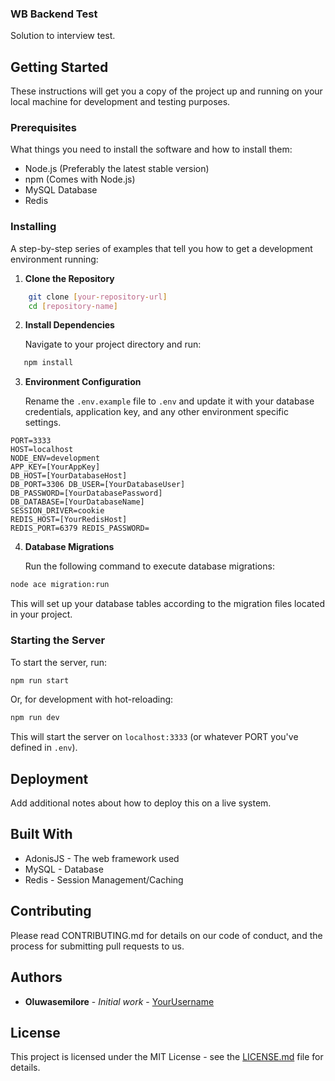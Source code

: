 ### WB Backend Test

Solution to interview test.

## Getting Started

These instructions will get you a copy of the project up and running on your local machine for development and testing purposes.

### Prerequisites

What things you need to install the software and how to install them:

- Node.js (Preferably the latest stable version)
- npm (Comes with Node.js)
- MySQL Database
- Redis

### Installing

A step-by-step series of examples that tell you how to get a development environment running:

1.  **Clone the Repository**

```bash
    git clone [your-repository-url]
    cd [repository-name]

```

2. **Install Dependencies**

   Navigate to your project directory and run:

```bash
   npm install
```

3. **Environment Configuration**

   Rename the `.env.example` file to `.env` and update it with your database credentials, application key, and any other environment specific settings.

```plaintext
PORT=3333
HOST=localhost
NODE_ENV=development
APP_KEY=[YourAppKey]
DB_HOST=[YourDatabaseHost]
DB_PORT=3306 DB_USER=[YourDatabaseUser]
DB_PASSWORD=[YourDatabasePassword]
DB_DATABASE=[YourDatabaseName]
SESSION_DRIVER=cookie
REDIS_HOST=[YourRedisHost]
REDIS_PORT=6379 REDIS_PASSWORD=
```

4. **Database Migrations**

   Run the following command to execute database migrations:

```bash
node ace migration:run
```

This will set up your database tables according to the migration files located in your project.

### Starting the Server

To start the server, run:

```bash
npm run start
```

Or, for development with hot-reloading:

```bash
npm run dev
```

This will start the server on `localhost:3333` (or whatever PORT you've defined in `.env`).

## Deployment

Add additional notes about how to deploy this on a live system.

## Built With

- AdonisJS - The web framework used
- MySQL - Database
- Redis - Session Management/Caching

## Contributing

Please read CONTRIBUTING.md for details on our code of conduct, and the process for submitting pull requests to us.

## Authors

- **Oluwasemilore** - _Initial work_ - [YourUsername](https://github.com/oluwasemilorebadejo)

## License

This project is licensed under the MIT License - see the [LICENSE.md](https://chat.openai.com/c/LICENSE.md) file for details.

```

```
